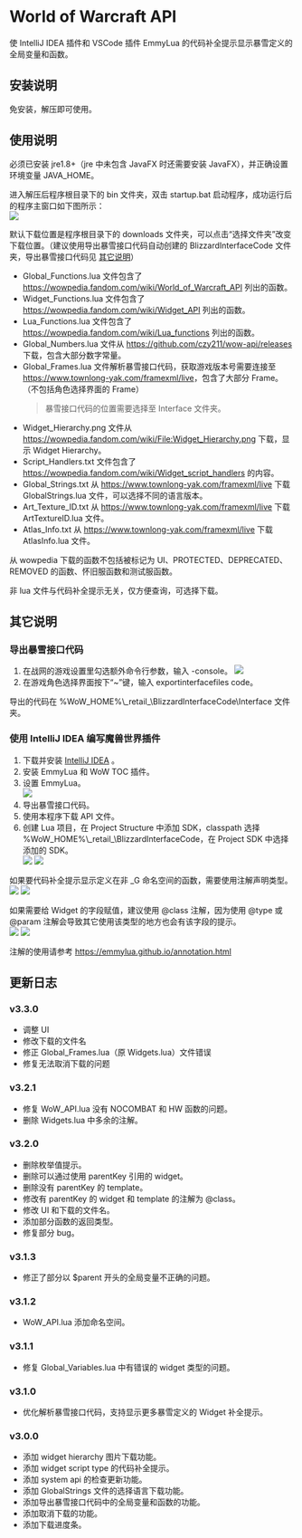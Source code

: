 # World of Warcraft API

使 IntelliJ IDEA 插件和 VSCode 插件 EmmyLua 的代码补全提示显示暴雪定义的全局变量和函数。

## 安装说明

免安装，解压即可使用。

## 使用说明

必须已安装 jre1.8+（jre 中未包含 JavaFX 时还需要安装 JavaFX），并正确设置环境变量 JAVA_HOME。

进入解压后程序根目录下的 bin 文件夹，双击 startup.bat 启动程序，成功运行后的程序主窗口如下图所示：  
![](https://github.com/czy211/picture-library/blob/master/resources/wow-api/MainWindow.png)

默认下载位置是程序根目录下的 downloads 文件夹，可以点击“选择文件夹”改变下载位置。（建议使用导出暴雪接口代码自动创建的 BlizzardInterfaceCode 文件夹，导出暴雪接口代码见 [其它说明](#导出暴雪接口代码)）

- Global_Functions.lua 文件包含了 <https://wowpedia.fandom.com/wiki/World_of_Warcraft_API> 列出的函数。
- Widget_Functions.lua 文件包含了 <https://wowpedia.fandom.com/wiki/Widget_API> 列出的函数。
- Lua_Functions.lua 文件包含了 <https://wowpedia.fandom.com/wiki/Lua_functions> 列出的函数。
- Global_Numbers.lua 文件从 <https://github.com/czy211/wow-api/releases> 下载，包含大部分数字常量。
- Global_Frames.lua 文件解析暴雪接口代码，获取游戏版本号需要连接至 <https://www.townlong-yak.com/framexml/live>，包含了大部分 Frame。（不包括角色选择界面的 Frame）
  > 暴雪接口代码的位置需要选择至 Interface 文件夹。
- Widget_Hierarchy.png 文件从 <https://wowpedia.fandom.com/wiki/File:Widget_Hierarchy.png> 下载，显示 Widget Hierarchy。
- Script_Handlers.txt 文件包含了 <https://wowpedia.fandom.com/wiki/Widget_script_handlers> 的内容。
- Global_Strings.txt 从 <https://www.townlong-yak.com/framexml/live> 下载 GlobalStrings.lua 文件，可以选择不同的语言版本。
- Art_Texture_ID.txt 从 <https://www.townlong-yak.com/framexml/live> 下载 ArtTextureID.lua 文件。
- Atlas_Info.txt 从 <https://www.townlong-yak.com/framexml/live> 下载 AtlasInfo.lua 文件。

从 wowpedia 下载的函数不包括被标记为 UI、PROTECTED、DEPRECATED、REMOVED 的函数、怀旧服函数和测试服函数。

非 lua 文件与代码补全提示无关，仅方便查询，可选择下载。

## 其它说明

### 导出暴雪接口代码

1. 在战网的游戏设置里勾选额外命令行参数，输入 -console。
   ![](https://github.com/czy211/picture-library/blob/master/resources/wow-api/BNetSettings.png)
2. 在游戏角色选择界面按下“~”键，输入 exportinterfacefiles code。

导出的代码在 %WoW_HOME%\\_retail\_\BlizzardInterfaceCode\Interface 文件夹。

### 使用 IntelliJ IDEA 编写魔兽世界插件

1. 下载并安装 [IntelliJ IDEA](https://www.jetbrains.com/idea/) 。
2. 安装 EmmyLua 和 WoW TOC 插件。
3. 设置 EmmyLua。  
   ![](https://github.com/czy211/picture-library/blob/master/resources/wow-api/EmmyLuaSettings.png)
4. 导出暴雪接口代码。
5. 使用本程序下载 API 文件。
6. 创建 Lua 项目，在 Project Structure 中添加 SDK，classpath 选择 %WoW_HOME%\\_retail\_\BlizzardInterfaceCode，在 Project SDK 中选择添加的
   SDK。   
   ![](https://github.com/czy211/picture-library/blob/master/resources/wow-api/AddSDK.png)
   ![](https://github.com/czy211/picture-library/blob/master/resources/wow-api/SelectSDK.png)

如果要代码补全提示显示定义在非 _G 命名空间的函数，需要使用注解声明类型。  
![](https://github.com/czy211/picture-library/blob/master/resources/wow-api/UseAnnotation.png)
![](https://github.com/czy211/picture-library/blob/master/resources/wow-api/UseAnnotationParam.png)

如果需要给 Widget 的字段赋值，建议使用 @class 注解，因为使用 @type 或 @param 注解会导致其它使用该类型的地方也会有该字段的提示。  
![](https://github.com/czy211/picture-library/blob/master/resources/wow-api/UseAnnotationClass.png)
![](https://github.com/czy211/picture-library/blob/master/resources/wow-api/UseAnnotationType.png)

注解的使用请参考 <https://emmylua.github.io/annotation.html>

## 更新日志

### v3.3.0

- 调整 UI
- 修改下载的文件名
- 修正 Global_Frames.lua（原 Widgets.lua）文件错误
- 修复无法取消下载的问题

### v3.2.1

- 修复 WoW_API.lua 没有 NOCOMBAT 和 HW 函数的问题。
- 删除 Widgets.lua 中多余的注解。

### v3.2.0

- 删除枚举值提示。
- 删除可以通过使用 parentKey 引用的 widget。
- 删除没有 parentKey 的 template。
- 修改有 parentKey 的 widget 和 template 的注解为 @class。
- 修改 UI 和下载的文件名。
- 添加部分函数的返回类型。
- 修复部分 bug。

### v3.1.3

- 修正了部分以 $parent 开头的全局变量不正确的问题。

### v3.1.2

- WoW_API.lua 添加命名空间。

### v3.1.1

- 修复 Global_Variables.lua 中有错误的 widget 类型的问题。

### v3.1.0

- 优化解析暴雪接口代码，支持显示更多暴雪定义的 Widget 补全提示。

### v3.0.0

- 添加 widget hierarchy 图片下载功能。
- 添加 widget script type 的代码补全提示。
- 添加 system api 的检查更新功能。
- 添加 GlobalStrings 文件的选择语言下载功能。
- 添加导出暴雪接口代码中的全局变量和函数的功能。
- 添加取消下载的功能。
- 添加下载进度条。
